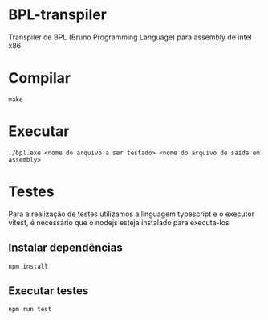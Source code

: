 # BPL-transpiler

Transpiler de BPL (Bruno Programming Language) para assembly de intel x86

# Compilar

`make`

# Executar

`./bpl.exe <nome do arquivo a ser testado> <nome do arquivo de saída em assembly>`

# Testes

Para a realização de testes utilizamos a linguagem typescript e o executor vitest, é necessário que o nodejs esteja instalado para executa-los

## Instalar dependências

`npm install`

## Executar testes

`npm run test`
